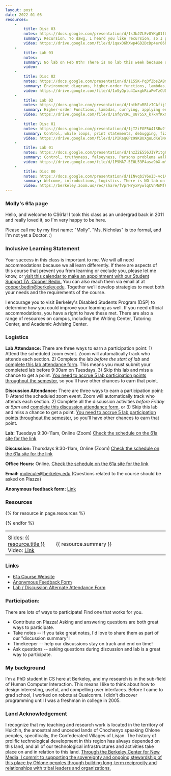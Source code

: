 ```yaml
---
layout: post
date: 2022-01-05
resources:
    -
        title: Disc 03
        notes: https://docs.google.com/presentation/d/1sJbJZLEvUYKg01fUfdqHPKFHhH3UFYgacWtjqM3Z59U/edit?usp=sharing
        summary: Recursion. Yo dawg, I heard you like recursion, so I put a function call to your function inside your function.
        video: https://drive.google.com/file/d/1qaxO6hXwp4GD2DcDp4er86bUQC4T72N3/view?usp=sharing
    -
        title: Lab 03
        notes:
        summary: No lab on Feb 8th! There is no lab this week because of the midterm. Good luck!
        video: 
    -
        title: Disc 02
        notes: https://docs.google.com/presentation/d/1155K-Pq3fZbsZABmAg4i5GjHuNJsDS6a6cKqu1Csdaw/edit?usp=sharing
        summary: Environment diagrams, higher-order functions, lambdas, currying. (2022-02-03)
        video: https://drive.google.com/file/d/1oSyQplu4IwxgbRiaPwTzCUDjsEWJFINx/view?usp=sharing
    -
        title: Lab 02
        notes: https://docs.google.com/presentation/d/1nthEuRBlzICAfij3dxb1rGfDexXZ7GXkGZaiEY254uo/edit?usp=sharing
        summary: Higher-order Functions, lambdas, currying, applying environment diagrams. (2022-02-01) 
        video: https://drive.google.com/file/d/1nfqVcRL_s8755X_k7k4fKxXq1YjKDJaX/view?usp=sharing
    -
        title: Disc 01
        notes: https://docs.google.com/presentation/d/1jI2iEGF5A41SBw2f8-k0WBsV_4HxMrN6vIGhEWA795c/edit?usp=sharing
        summary: Control, while loops, print statements, debugging, fizzbuzz (great interview prep). (2022-01-27)
        video: https://drive.google.com/file/d/1PIRaqGPz99KBUXguLdKelNA1ctcGsgVk/view?usp=sharing
    -
        title: Lab 01
        notes: https://docs.google.com/presentation/d/1nzZ2E556JIYPitg9HqjlehrY9A1gkiwmBQuOCgL8E34/edit?usp=sharing
        summary: Control, truthyness, falseyness, Parsons problems walk-through at the end. (2022-01-25)
        video: https://drive.google.com/file/d/1P9MA7-5E0L53P4asa9bX-mY5DnMh0_oD/view?usp=sharing
    -
        title: Disc 00
        notes: https://docs.google.com/presentation/d/1INvqbiY6oI3-vc1VoA1sjvi0x2HeZW2YCCTWCuxAvrs/edit?usp=sharing
        summary: Welcome, introductions, logistics. There is NO lab on Jan 18th.  We will be meeting for Discussion 0 on Thursday, 01/20 at 9:30 AM! All classes start Berkeley Time, so we will officially begin at 9:40am. You're welcome to join the link as early as 9:30 to say hello! (2022-01-20)
        video: https://berkeley.zoom.us/rec/share/fVprHYyxPywlqCVnMnMfRw1kexLcCLEMTc3zondvP3xkMfNarBEls0LewBxH9Dg9.CA1huYQNgMqQHOG1
---
```


### Molly's 61a page
Hello, and welcome to CS61a! I took this class as an undergrad back in 2011 and really loved it, so I'm very happy to be here.

Please call me by my first name: "Molly". "Ms. Nicholas" is too formal, and I'm not yet a Doctor. :)

### Inclusive Learning Statement
Your success in this class is important to me. We will all need accommodations because we all learn differently. If there are aspects of this course that prevent you from learning or exclude you, please let me know, or [visit this calendar to make an appointment with our Student Support TA, Cooper Bedin.](https://calendar.google.com/calendar/u/0/selfsched?sstoken=UUVzOUpFOXhkMElOfGRlZmF1bHR8MGE2NTQ0NWZiY2E1ZWZhNWYwNzk2YWEwMWU5MzllYWU) You can also reach them via email at at cooper.bedin@berkeley.edu. Together we’ll develop strategies to meet both your needs and the requirements of the course.

I encourage you to visit Berkeley's Disabled Students Program (DSP) to determine how you could improve your learning as well. If you need official accommodations, you have a right to have these met. There are also a range of resources on campus, including the Writing Center, Tutoring Center, and Academic Advising Center.

### Logistics

**Lab Attendance:** There are three ways to earn a participation point: 1) Attend the scheduled zoom event. Zoom will automatically track who attends each section. 2) Complete the lab _before the start of lab_ and [complete this lab attendance form](https://docs.google.com/forms/d/e/1FAIpQLSfHedn-v3htHa7PnS1wIp7E1QW6dUX0Zoz8GJXQ0JS0aZilfg/viewform?fbzx=-8626112325156323470). This means you must submit your completed lab before 9:30am on Tuesdays. 3) Skip this lab and miss a chance to get a point. [You need to accrue 5 lab participation points throughout the semester](https://cs61a.org/articles/about/#grading), so you'll have other chances to earn that point.

**Discussion Attendance:** There are three ways to earn a participation point: 1) Attend the scheduled zoom event. Zoom will automatically track who attends each section. 2) Complete all the discussion activities _before Friday at 5pm_ and [complete this discussion attendance form](https://docs.google.com/forms/d/e/1FAIpQLSfHedn-v3htHa7PnS1wIp7E1QW6dUX0Zoz8GJXQ0JS0aZilfg/viewform?fbzx=-8626112325156323470), or 3) Skip this lab and miss a chance to get a point. [You need to accrue 5 lab participation points throughout the semester](https://cs61a.org/articles/about/#grading), so you'll have other chances to earn that point.

**Lab:** Tuesdays 9:30-11am, Online (Zoom) [Check the schedule on the 61a site for the link](https://sections.cs61a.org/)

**Discussion:** Thursdays 9:30-11am, Online (Zoom) [Check the schedule on the 61a site for the link](https://sections.cs61a.org/)

**Office Hours:** Online. [Check the schedule on the 61a site for the link](https://cs61a.org/office-hours/)

**Email:** molecule@berkeley.edu (Questions related to the course should be asked on Piazza)

**Anonymous feedback form:** [Link](https://docs.google.com/forms/d/e/1FAIpQLScyaVvvtFsLy_Zd-V3sdKcIkcd98GLPeitklv-WOue9oJwVHA/viewform) 

### Resources
<table class='61a-resources' style="width:100%; border-spacing:1em;">
<tr class="resources">
    <th width="30%"></th>
    <th width="70%"></th>
</tr> <!-- end column def-->

{% for resource in page.resources %}
<tr class="resources">
    <td>Slides: <a href="{{resource.notes}}">{{ resource.title }}</a><br>
    Video: <a href="{{resource.video}}">Link</a></td>
    <td>{{ resource.summary }}</td>
</tr><!--end resource-->
{% endfor %}
</table> <!--end resources-->

### Links
- [61a Course Website](https://cs61a.org/)
- [Anonymous Feedback Form](https://docs.google.com/forms/d/e/1FAIpQLScyaVvvtFsLy_Zd-V3sdKcIkcd98GLPeitklv-WOue9oJwVHA/viewform)
- [Lab / Discussion Alternate Attendance Form](https://docs.google.com/forms/d/e/1FAIpQLSfHedn-v3htHa7PnS1wIp7E1QW6dUX0Zoz8GJXQ0JS0aZilfg/viewform?fbzx=-8626112325156323470)

### Participation:
There are lots of ways to participate! Find one that works for you.

- Contribute on Piazza! Asking and answering questions are both great ways to participate.
- Take notes -- If you take great notes, I'd love to share them as part of our "discussion summary"!
- Timekeeper -- help our discussions stay on track and end on time!
- Ask questions -- asking questions during discussion and lab is a great way to participate.

### My background
I'm a PhD student in CS here at Berkeley, and my research is in the sub-field of Human Computer Interaction. This means I like to think about how to design interesting, useful, and compelling user interfaces. Before I came to grad school, I worked on robots at Qualcomm. I didn't discover programming until I was a freshman in college in 2005.


### Land Acknowledgement
I recognize that my teaching and research work is located in the territory of Huichin, the ancestral and unceded lands of Chochenyo speaking Ohlone peoples, specifically, the Confederated Villages of Lisjan. The history of prolific technological development in this region has always depended on this land, and all of our technological infrastructures and activities take place on and in relation to this land. [Through the Berkeley Center for New Media, I commit to supporting the sovereignty and ongoing stewardship of this place by Ohlone peoples through building long-term reciprocity and relationships with tribal leaders and organizations.​](http://bcnm.berkeley.edu/about)